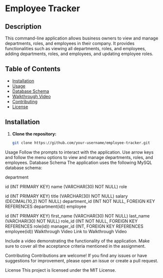 # Employee Tracker

## Description

This command-line application allows business owners to view and manage departments, roles, and employees in their company. It provides functionalities such as viewing all departments, roles, and employees, adding departments, roles, and employees, and updating employee roles.

## Table of Contents

- [Installation](#installation)
- [Usage](#usage)
- [Database Schema](#database-schema)
- [Walkthrough Video](#walkthrough-video)
- [Contributing](#contributing)
- [License](#license)

## Installation

1. **Clone the repository:**

   ```bash
   git clone https://github.com/your-username/employee-tracker.git
Usage
Follow the prompts to interact with the application.
Use arrow keys and follow the menu options to view and manage departments, roles, and employees.
Database Schema
The application uses the following MySQL database schema:

department

id (INT PRIMARY KEY)
name (VARCHAR(30) NOT NULL)
role

id (INT PRIMARY KEY)
title (VARCHAR(30) NOT NULL)
salary (DECIMAL(10,2) NOT NULL)
department_id (INT NOT NULL, FOREIGN KEY REFERENCES department(id))
employee

id (INT PRIMARY KEY)
first_name (VARCHAR(30) NOT NULL)
last_name (VARCHAR(30) NOT NULL)
role_id (INT NOT NULL, FOREIGN KEY REFERENCES role(id))
manager_id (INT, FOREIGN KEY REFERENCES employee(id))
Walkthrough Video
Link to Walkthrough Video

Include a video demonstrating the functionality of the application. Make sure to cover all the acceptance criteria mentioned in the assignment.

Contributing
Contributions are welcome! If you find any issues or have suggestions for improvement, please open an issue or create a pull request.

License
This project is licensed under the MIT License.
